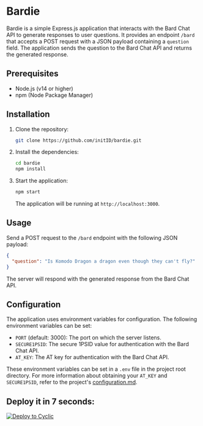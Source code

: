 # Bardie

Bardie is a simple Express.js application that interacts with the Bard Chat API to generate responses to user questions. It provides an endpoint `/bard` that accepts a POST request with a JSON payload containing a `question` field. The application sends the question to the Bard Chat API and returns the generated response.

## Prerequisites

- Node.js (v14 or higher)
- npm (Node Package Manager)

## Installation

1. Clone the repository:

   ```bash
   git clone https://github.com/initID/bardie.git
   ```

2. Install the dependencies:

   ```bash
   cd bardie
   npm install
   ```

3. Start the application:

   ```bash
   npm start
   ```

   The application will be running at `http://localhost:3000`.

## Usage

Send a POST request to the `/bard` endpoint with the following JSON payload:

```json
{
  "question": "Is Komodo Dragon a dragon even though they can't fly?"
}
```

The server will respond with the generated response from the Bard Chat API.

## Configuration

The application uses environment variables for configuration. The following environment variables can be set:

- `PORT` (default: 3000): The port on which the server listens.
- `SECURE1PSID`: The secure 1PSID value for authentication with the Bard Chat API.
- `AT_KEY`: The AT key for authentication with the Bard Chat API.

These environment variables can be set in a `.env` file in the project root directory. For more information about obtaining your `AT_KEY` and `SECURE1PSID`, refer to the project's [configuration.md](configuration.md).

## Deploy it in 7 seconds: 
[![Deploy to Cyclic](https://deploy.cyclic.app/button.svg)](https://app.cyclic.sh/#/join/sepTN)
